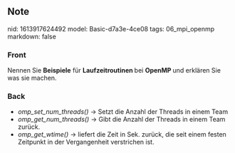 ## Note
nid: 1613917624492
model: Basic-d7a3e-4ce08
tags: 06_mpi_openmp
markdown: false

### Front
Nennen Sie <b>Beispiele</b> für <b>Laufzeitroutinen </b>bei <b>OpenMP </b>und erklären Sie was sie machen.

### Back
<div>
<div><ul>
<li><em>omp_set_num_threads()</em> → Setzt die Anzahl der Threads in einem Team</li>
<li><em>omp_get_num_threads()</em> → Gibt die Anzahl der Threads in einem Team zurück.</li>
<li><em>omp_get_wtime()</em> → liefert die Zeit in Sek. zurück, die seit einem festen Zeitpunkt in der Vergangenheit verstrichen ist.</li>
</ul>
</div></div>
